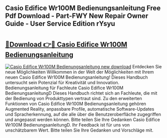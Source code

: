 ## Casio Edifice Wr100M Bedienungsanleitung Free Pdf Download - Part-FWY New Repair Owner Guide - User Service Edition rYsyu

# <h2><a href="http://df5iw97.blite.top/?on=Casio+Edifice+Wr100M+Bedienungsanleitung">🔗Download 👉🔴 Casio Edifice Wr100M Bedienungsanleitung</a></h2>

[![Casio Edifice Wr100M Bedienungsanleitung new download](https://i.imgur.com/lujVjoI.png)](http://df5iw97.blite.top/?on=Casio+Edifice+Wr100M+Bedienungsanleitung)
Entdecken Sie neue Möglichkeiten Willkommen in der Welt der Möglichkeiten mit Ihrem neuen Casio Edifice Wr100M Bedienungsanleitung! Dieses Handbuch untersucht sein Potenzial für Kreativität und Innovation. Bedienungsanleitung für Fachleute Casio Edifice Wr100M BedienungsanleitungD Dieses Handbuch richtet sich an Fachleute, die mit der Bedienung von Produkttypen vertraut sind. Zu den erweiterten Funktionen von Casio Edifice Wr100M Bedienungsanleitung gehören Augmented Reality, anpassbare Profile, automatische Software-Updates und Spracherkennung, auf die alle über die Benutzeroberfläche zugegriffen und angepasst werden können. Bitte teilen Sie Ihre Gedanken Casio Edifice Wr100M BedienungsanleitungD. Ihr Feedback ist für uns von unschätzbarem Wert. Bitte teilen Sie Ihre Gedanken und Vorschläge mit.
